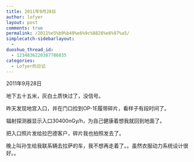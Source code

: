 ```yaml
---
title: 2011年9月28日
author: lofyer
layout: post
comments: true
permalink: /2011%e5%b9%b49%e6%9c%8828%e6%97%a5/
simplecatch-sidebarlayout:
  - 
duoshuo_thread_id:
  - 1234836220387786835
categories:
  - Lofyer的日记
---
```

2011年9月28日

地下五十五米，灰白土质快过了，没信号。

昨天发现地宫入口，并在门口捡到OP-1E履带碎片，看样子有段时间了。

辐射探测器显示入口30400nGy/h，为自己健康着想我就回到地面了。

把入口照片发给拉巴德客户，碎片我也拍照发去了。

晚上叫孙生给我联系辆去拉萨的车，我不想再走着了。。虽然衣服动力系统设计很好。。
